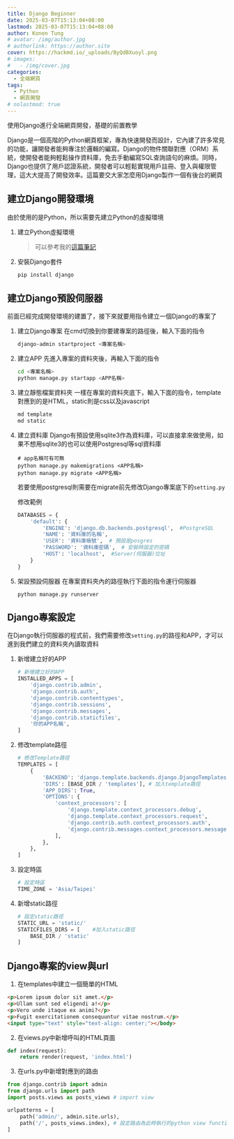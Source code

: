 ```yaml
---
title: Django Beginner
date: 2025-03-07T15:13:04+08:00
lastmod: 2025-03-07T15:13:04+08:00
author: Konen Tung
# avatar: /img/author.jpg
# authorlink: https://author.site
cover: https://hackmd.io/_uploads/ByQdBXuoyl.png
# images:
#   - /img/cover.jpg
categories:
  - 全端網頁
tags:
  - Python
  - 網頁開發
# nolastmod: true
---
```


使用Django進行全端網頁開發，基礎的前置教學

<!--more-->

Django是一個高階的Python網頁框架，專為快速開發而設計，它內建了許多常見的功能，讓開發者能夠專注於邏輯的編寫。Django的物件關聯對應（ORM）系統，使開發者能夠輕鬆操作資料庫，免去手動編寫SQL查詢語句的麻煩。同時，Django也提供了用戶認證系統，開發者可以輕鬆實現用戶註冊、登入與權限管理，這大大提高了開發效率。這篇要交大家怎麼用Django製作一個有後台的網頁

## 建立Django開發環境

由於使用的是Python，所以需要先建立Python的虛擬環境

1. 建立Python虛擬環境
    > 可以參考我的[這篇筆記](https://hackmd.io/@konentung/Python#Python-Venv)

2. 安裝Django套件
    ```bash
    pip install django
    ```

## 建立Django預設伺服器

前面已經完成開發環境的建置了，接下來就要用指令建立一個Django的專案了

1. 建立Django專案
    在cmd切換到你要建專案的路徑後，輸入下面的指令
    ```bash
    django-admin startproject <專案名稱>
    ```

2. 建立APP
    先進入專案的資料夾後，再輸入下面的指令
    ```bash
    cd <專案名稱>
    python manage.py startapp <APP名稱>
    ```

3. 建立靜態檔案資料夾
    一樣在專案的資料夾底下，輸入下面的指令，template對應到的是HTML，static則是css以及javascript
    ```bash
    md template
    md static
    ```

4. 建立資料庫
    Django有預設使用sqlite3作為資料庫，可以直接拿來做使用，如果不想用sqlite3的也可以使用Postgresql等sql資料庫
    ```shell
    # app名稱可有可無
    python manage.py makemigrations <APP名稱> 
    python manage.py migrate <APP名稱>
    ```
    若要使用postgresql則需要在migrate前先修改Django專案底下的`setting.py`

    修改範例
    ```python
    DATABASES = {
        'default': {
            'ENGINE': 'django.db.backends.postgresql',  #PostgreSQL
            'NAME': '資料庫的名稱',
            'USER': '資料庫帳號',  # 預設是posgres
            'PASSWORD': '資料庫密碼',  # 安裝時設定的密碼
            'HOST': 'localhost',  #Server(伺服器)位址
        }
    }
    ```
    
5. 架設預設伺服器
    在專案資料夾內的路徑執行下面的指令運行伺服器
    ```shell
    python manage.py runserver
    ```

## Django專案設定
在Django執行伺服器的程式前，我們需要修改`setting.py`的路徑和APP，才可以進到我們建立的資料夾內讀取資料

1. 新增建立好的APP
    ```python
    # 新增建立好的APP
    INSTALLED_APPS = [
        'django.contrib.admin',
        'django.contrib.auth',
        'django.contrib.contenttypes',
        'django.contrib.sessions',
        'django.contrib.messages',
        'django.contrib.staticfiles',
        '你的APP名稱',
    ]
    ```

2. 修改template路徑
    ```python
    # 修改Template路徑
    TEMPLATES = [
        {
            'BACKEND': 'django.template.backends.django.DjangoTemplates',
            'DIRS': [BASE_DIR / 'templates'], # 加入template路徑
            'APP_DIRS': True,
            'OPTIONS': {
                'context_processors': [
                    'django.template.context_processors.debug',
                    'django.template.context_processors.request',
                    'django.contrib.auth.context_processors.auth',
                    'django.contrib.messages.context_processors.messages',
                ],
            },
        },
    ]
    ```
    
3. 設定時區
    ```python
    # 設定時區
    TIME_ZONE = 'Asia/Taipei'
    ```
    
4. 新增static路徑
    ```python
    # 設定static路徑
    STATIC_URL = 'static/'
    STATICFILES_DIRS = [    #加入static路徑
        BASE_DIR / 'static' 
    ]
    ```

## Django專案的view與url

1. 在templates中建立一個簡單的HTML
```html
<p>Lorem ipsum dolor sit amet.</p>
<p>Ullam sunt sed eligendi a!</p>
<p>Vero unde itaque ex animi?</p>
<p>Fugit exercitationem consequuntur vitae nostrum.</p>
<input type="text" style="text-align: center;"></body>
```

2. 在views.py中新增呼叫的HTML頁面
```python
def index(request):
    return render(request, 'index.html')
```

3. 在urls.py中新增對應到的路由
```python
from django.contrib import admin
from django.urls import path
import posts.views as posts_views # import view

urlpatterns = [
    path('admin/', admin.site.urls),
    path('/', posts_views.index), # 設定路由為此時執行的python view function
]
```

